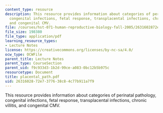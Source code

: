 ```yaml
---
content_type: resource
description: This resource provides information about categories of perinatal pathology,
  congenital infections, fetal response, transplacental infections, chronic villitis,
  and congenital CMV.
file: /courses/hst-071-human-reproductive-biology-fall-2005/2631602872e7377638c84c77b911a7f9_placental_path.pdf
file_size: 198380
file_type: application/pdf
learning_resource_types:
- Lecture Notes
license: https://creativecommons.org/licenses/by-nc-sa/4.0/
ocw_type: OCWFile
parent_title: Lecture Notes
parent_type: CourseSection
parent_uid: f9c933d3-1b2d-99ce-a083-0bc12b5b975c
resourcetype: Document
title: placental_path.pdf
uid: 26316028-72e7-3776-38c8-4c77b911a7f9
---
```

This resource provides information about categories of perinatal pathology, congenital infections, fetal response, transplacental infections, chronic villitis, and congenital CMV.